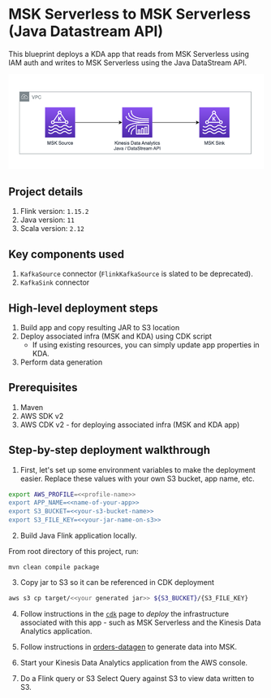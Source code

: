 # MSK Serverless to MSK Serverless (Java Datastream API)

This blueprint deploys a KDA app that reads from MSK Serverless using IAM auth and writes to MSK Serverless using the Java DataStream API.

![Arch diagram](img/msk-kda-msk.png)

## Project details

1. Flink version: `1.15.2`
2. Java version: `11`
3. Scala version: `2.12`

## Key components used

1. `KafkaSource` connector (`FlinkKafkaSource` is slated to be deprecated).
2. `KafkaSink` connector

## High-level deployment steps

1. Build app and copy resulting JAR to S3 location
2. Deploy associated infra (MSK and KDA) using CDK script
   - If using existing resources, you can simply update app properties in KDA.
3. Perform data generation

## Prerequisites

1. Maven
2. AWS SDK v2
3. AWS CDK v2 - for deploying associated infra (MSK and KDA app)

## Step-by-step deployment walkthrough

1. First, let's set up some environment variables to make the deployment easier. Replace these values with your own S3 bucket, app name, etc.

```bash
export AWS_PROFILE=<<profile-name>>
export APP_NAME=<<name-of-your-app>>
export S3_BUCKET=<<your-s3-bucket-name>>
export S3_FILE_KEY=<<your-jar-name-on-s3>>
```

2. Build Java Flink application locally.

From root directory of this project, run:

```
mvn clean compile package
```

3. Copy jar to S3 so it can be referenced in CDK deployment

```bash
aws s3 cp target/<<your generated jar>> ${S3_BUCKET}/{S3_FILE_KEY}
```

4. Follow instructions in the [`cdk`](cdk-infra/README.md) page to *deploy* the infrastructure associated with this app - such as MSK Serverless and the Kinesis Data Analytics application.

5. Follow instructions in [orders-datagen](../../../datagen/orders-datagen/README.md) to generate data into MSK.

6. Start your Kinesis Data Analytics application from the AWS console.

7. Do a Flink query or S3 Select Query against S3 to view data written to S3.
